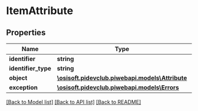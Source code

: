 # ItemAttribute

## Properties
Name | Type | Description | Notes
------------ | ------------- | ------------- | -------------
**identifier** | **string** |  | [optional] 
**identifier_type** | **string** |  | [optional] 
**object** | [**\osisoft.pidevclub.piwebapi.models\Attribute**](Attribute.md) |  | [optional] 
**exception** | [**\osisoft.pidevclub.piwebapi.models\Errors**](Errors.md) |  | [optional] 

[[Back to Model list]](../README.md#documentation-for-models) [[Back to API list]](../README.md#documentation-for-api-endpoints) [[Back to README]](../README.md)


